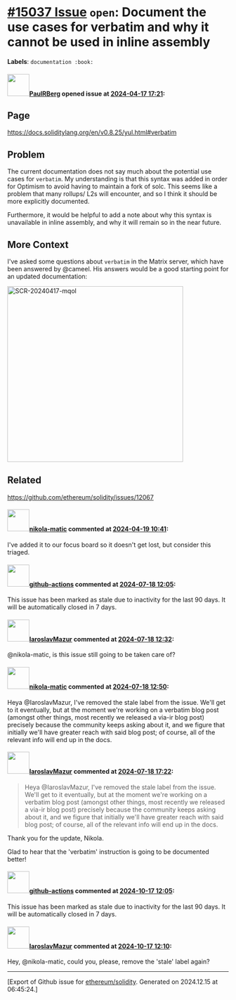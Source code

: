 # [\#15037 Issue](https://github.com/ethereum/solidity/issues/15037) `open`: Document the use cases for verbatim and why it cannot be used in inline assembly
**Labels**: `documentation :book:`


#### <img src="https://avatars.githubusercontent.com/u/8782666?u=c4845dac7782a38ab29abd9d777d64478bc3af9b&v=4" width="50">[PaulRBerg](https://github.com/PaulRBerg) opened issue at [2024-04-17 17:21](https://github.com/ethereum/solidity/issues/15037):

## Page

https://docs.soliditylang.org/en/v0.8.25/yul.html#verbatim

## Problem

The current documentation does not say much about the potential use cases for `verbatim`. My understanding is that this syntax was added in order for Optimism to avoid having to maintain a fork of solc. This seems like a problem that many rollups/ L2s will encounter, and so I think it should be more explicitly documented.

Furthermore, it would be helpful to add a note about why this syntax is unavailable in inline assembly, and why it will remain so in the near future.

## More Context

I've asked some questions about `verbatim` in the Matrix server, which have been answered by @cameel. His answers would be a good starting point for an updated documentation:

<img width="400" alt="SCR-20240417-mqol" src="https://github.com/ethereum/solidity/assets/8782666/122d80f3-78c4-4cf1-98b8-e1bbb16a25e6">

## Related

https://github.com/ethereum/solidity/issues/12067

#### <img src="https://avatars.githubusercontent.com/u/4415530?u=dc3db70e8fbd03f92ca81ee173d57774ce61084d&v=4" width="50">[nikola-matic](https://github.com/nikola-matic) commented at [2024-04-19 10:41](https://github.com/ethereum/solidity/issues/15037#issuecomment-2066307212):

I've added it to our focus board so it doesn't get lost, but consider this triaged.

#### <img src="https://avatars.githubusercontent.com/in/15368?v=4" width="50">[github-actions](https://github.com/apps/github-actions) commented at [2024-07-18 12:05](https://github.com/ethereum/solidity/issues/15037#issuecomment-2236329998):

This issue has been marked as stale due to inactivity for the last 90 days.
It will be automatically closed in 7 days.

#### <img src="https://avatars.githubusercontent.com/u/22785348?u=2f04c6e4f5935ff774c3a6d7b918775c31a3332e&v=4" width="50">[IaroslavMazur](https://github.com/IaroslavMazur) commented at [2024-07-18 12:32](https://github.com/ethereum/solidity/issues/15037#issuecomment-2236379765):

@nikola-matic, is this issue still going to be taken care of?

#### <img src="https://avatars.githubusercontent.com/u/4415530?u=dc3db70e8fbd03f92ca81ee173d57774ce61084d&v=4" width="50">[nikola-matic](https://github.com/nikola-matic) commented at [2024-07-18 12:50](https://github.com/ethereum/solidity/issues/15037#issuecomment-2236417288):

Heya @IaroslavMazur, I've removed the stale label from the issue. We'll get to it eventually, but at the moment we're working on a verbatim blog post (amongst other things, most recently we released a via-ir blog post) precisely because the community keeps asking about it, and we figure that initially we'll have greater reach with said blog post; of course, all of the relevant info will end up in the docs.

#### <img src="https://avatars.githubusercontent.com/u/22785348?u=2f04c6e4f5935ff774c3a6d7b918775c31a3332e&v=4" width="50">[IaroslavMazur](https://github.com/IaroslavMazur) commented at [2024-07-18 17:22](https://github.com/ethereum/solidity/issues/15037#issuecomment-2237120937):

> Heya @IaroslavMazur, I've removed the stale label from the issue. We'll get to it eventually, but at the moment we're working on a verbatim blog post (amongst other things, most recently we released a via-ir blog post) precisely because the community keeps asking about it, and we figure that initially we'll have greater reach with said blog post; of course, all of the relevant info will end up in the docs.

Thank you for the update, Nikola.

Glad to hear that the 'verbatim' instruction is going to be documented better!

#### <img src="https://avatars.githubusercontent.com/in/15368?v=4" width="50">[github-actions](https://github.com/apps/github-actions) commented at [2024-10-17 12:05](https://github.com/ethereum/solidity/issues/15037#issuecomment-2419355575):

This issue has been marked as stale due to inactivity for the last 90 days.
It will be automatically closed in 7 days.

#### <img src="https://avatars.githubusercontent.com/u/22785348?u=2f04c6e4f5935ff774c3a6d7b918775c31a3332e&v=4" width="50">[IaroslavMazur](https://github.com/IaroslavMazur) commented at [2024-10-17 12:10](https://github.com/ethereum/solidity/issues/15037#issuecomment-2419364737):

Hey, @nikola-matic, could you, please, remove the 'stale' label again?


-------------------------------------------------------------------------------



[Export of Github issue for [ethereum/solidity](https://github.com/ethereum/solidity). Generated on 2024.12.15 at 06:45:24.]
